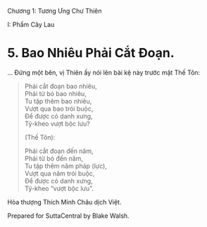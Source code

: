  

Chương 1: Tương Ưng Chư Thiên

I: Phẩm Cây Lau

# 5\. Bao Nhiêu Phải Cắt Ðoạn.

… Ðứng một bên, vị Thiên ấy nói lên bài kệ này trước mặt Thế Tôn:

> Phải cắt đoạn bao nhiêu,  
> Phải từ bỏ bao nhiêu,  
> Tu tập thêm bao nhiêu,  
> Vượt qua bao trói buộc,  
> Ðể được có danh xưng,  
> Tỷ-kheo vượt bộc lưu?
> 
> (Thế Tôn):
> 
> Phải cắt đoạn đến năm,  
> Phải từ bỏ đến năm,  
> Tu tập thêm năm pháp (lực),  
> Vượt qua năm trói buộc,  
> Ðể được có danh xưng,  
> Tỷ-kheo “vượt bộc lưu”.

Hòa thượng Thích Minh Châu dịch Việt.

Prepared for SuttaCentral by Blake Walsh.
